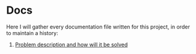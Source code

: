 # Docs

Here I will gather every documentation file written for this project, in order to maintain a history:

1. [Problem description and how will it be solved](https://github.com/Anglepi/CommandFTL/blob/main/docs/ProblemDescription.md)
